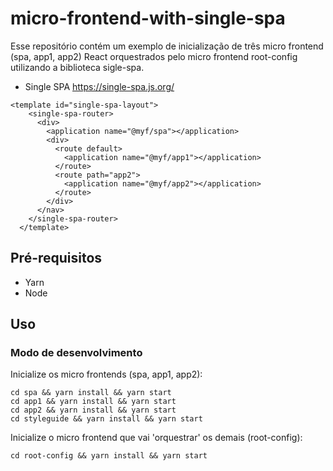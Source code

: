 # micro-frontend-with-single-spa

Esse repositório contém um exemplo de inicialização de três micro frontend
(spa, app1, app2) React orquestrados pelo micro frontend root-config utilizando
a biblioteca sigle-spa.

- Single SPA https://single-spa.js.org/

```
<template id="single-spa-layout">
    <single-spa-router>
      <div>
        <application name="@myf/spa"></application>
        <div>
          <route default>
            <application name="@myf/app1"></application>
          </route>
          <route path="app2">
            <application name="@myf/app2"></application>
          </route>
        </div>
      </nav>
    </single-spa-router>
  </template>
```

## Pré-requisitos

- Yarn
- Node

## Uso

### Modo de desenvolvimento

Inicialize os micro frontends (spa, app1, app2):

```
cd spa && yarn install && yarn start
cd app1 && yarn install && yarn start
cd app2 && yarn install && yarn start
cd styleguide && yarn install && yarn start
```

Inicialize o micro frontend que vai 'orquestrar' os demais (root-config):

```
cd root-config && yarn install && yarn start
```
